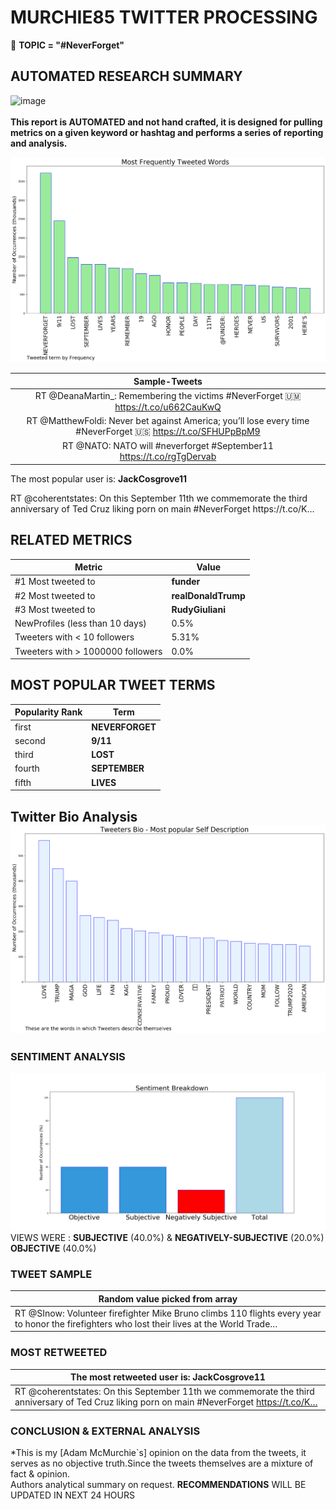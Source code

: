 # MURCHIE85 TWITTER PROCESSING 
&#x1F34E; **TOPIC = "#NeverForget"**

## AUTOMATED RESEARCH SUMMARY

![image](https://marketingplatform.google.com/about/static/images/gmp/analytics-smb-benefit.jpg)
<br></br>
<b> This report is AUTOMATED and not hand crafted, it is designed for pulling metrics on a given keyword or hashtag and performs a series of reporting and analysis.</b>



![image](TWEETS.png)



|                **Sample-Tweets**        |
| :-------------: |
| RT @DeanaMartin_: Remembering the victims #NeverForget 🇺🇲 https://t.co/u662CauKwQ |
| RT @MatthewFoldi: Never bet against America; you’ll lose every time #NeverForget 🇺🇸 https://t.co/SFHUPpBpM9 |
| RT @NATO: NATO will #neverforget #September11 https://t.co/rgTgDervab |

The most popular user is: **JackCosgrove11**
<div class="alert alert-block alert-danger"> RT @coherentstates: On this September 11th we commemorate the third anniversary of Ted Cruz liking porn on main #NeverForget https://t.co/K…</div>

## RELATED METRICS<br>
| Metric | Value |
| ------------- | ------------- |
| #1 Most tweeted to  | **funder** |
| #2 Most tweeted to  | **realDonaldTrump** |
| #3 Most tweeted to  | **RudyGiuliani** |
| NewProfiles (less than 10 days) | 0.5%  |
| Tweeters with < 10 followers  | 5.31%|
| Tweeters with > 1000000 followers  | 0.0%  |



## MOST POPULAR TWEET TERMS 


| Popularity Rank  | Term |
| ------------- | ------------- |
| first  | **NEVERFORGET**  |
| second  | **9/11**  |
| third  | **LOST** |
| fourth  | **SEPTEMBER**  |
| fifth  | **LIVES**  |


## Twitter Bio Analysis![image](BIO.png)
### SENTIMENT ANALYSIS
![image](sentiment.png)
VIEWS WERE : **SUBJECTIVE**  (40.0%) & **NEGATIVELY-SUBJECTIVE** (20.0%) **OBJECTIVE** (40.0%)

### TWEET SAMPLE 
| Random value picked from array |
| ------------- |
|RT @SInow: Volunteer firefighter Mike Bruno climbs 110 flights every year to honor the firefighters who lost their lives at the World Trade… |

### MOST RETWEETED 

| The most retweeted user is: **JackCosgrove11**  |
| ------------- |
| RT @coherentstates: On this September 11th we commemorate the third anniversary of Ted Cruz liking porn on main #NeverForget https://t.co/K… |

### CONCLUSION & EXTERNAL ANALYSIS

*This is my [Adam McMurchie`s] opinion on the data from the tweets, it serves as no objective truth.Since the tweets themselves are a mixture of fact & opinion.<br>
Authors analytical summary on request.
**RECOMMENDATIONS** WILL BE UPDATED IN NEXT  24 HOURS <br>